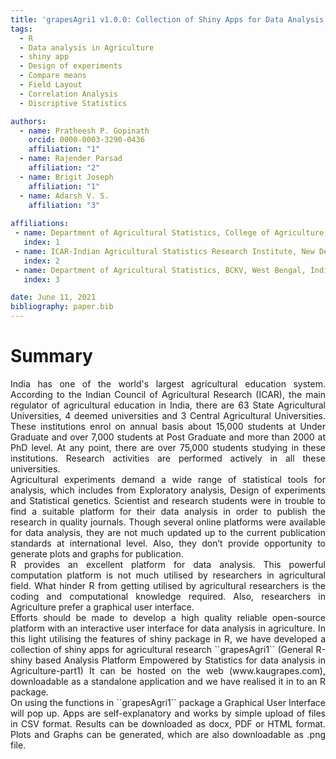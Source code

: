 ```yaml
---
title: 'grapesAgri1 v1.0.0: Collection of Shiny Apps for Data Analysis in Agriculture'
tags:
  - R
  - Data analysis in Agriculture
  - shiny app
  - Design of experiments
  - Compare means
  - Field Layout
  - Correlation Analysis
  - Discriptive Statistics

authors:
  - name: Pratheesh P. Gopinath
    orcid: 0000-0003-3290-0436
    affiliation: "1"
  - name: Rajender Parsad
    affiliation: "2"
  - name: Brigit Joseph
    affiliation: "1"
  - name: Adarsh V. S.
    affiliation: "3"
    
affiliations:
 - name: Department of Agricultural Statistics, College of Agriculture, Vellayani, Kerala Agricultural Univesity, Kerala, India.
   index: 1
 - name: ICAR-Indian Agricultural Statistics Research Institute, New Delhi, India.
   index: 2
 - name: Department of Agricultural Statistics, BCKV, West Bengal, India
   index: 3

date: June 11, 2021 
bibliography: paper.bib
---
```


# Summary
<div align="justify">India has one of the world's largest agricultural education system. According to the Indian Council of Agricultural Research (ICAR), the main regulator of agricultural education in India, there are 63 State Agricultural Universities, 4 deemed universities and 3 Central Agricultural Universities. These institutions enrol on annual basis about 15,000 students at Under Graduate and over 7,000 students at Post Graduate and more than 2000 at PhD level. At any point, there are over 75,000 students studying in these institutions. Research activities are performed actively in all these universities.</div> 
  
<div align="justify">Agricultural experiments demand a wide range of statistical tools for analysis, which includes from Exploratory analysis, Design of experiments and Statistical genetics. Scientist and research students were in trouble to find a suitable platform for their data analysis in order to publish the research in quality journals. Though several online platforms were available for data analysis, they are not much updated up to the current publication standards at international level. Also, they don’t provide opportunity to generate plots and graphs for publication.</div>
  
<div align="justify">R provides an excellent platform for data analysis. This powerful computation platform is not much utilised by researchers in agricultural field. What hinder R from getting utilised by agricultural researchers is the coding and computational knowledge required. Also, researchers in Agriculture prefer a graphical user interface.</div>
  
<div align="justify">Efforts should be made to develop a high quality reliable open-source platform with an interactive user interface for data analysis in agriculture. In this light utilising the features of shiny package in R, we have developed a collection of shiny apps for agricultural research ``grapesAgri1`` (General R-shiny based Analysis Platform Empowered by Statistics for data analysis in Agriculture-part1) It can be hosted on the web (www.kaugrapes.com), downloadable as a standalone application and we have realised it in to an R package.</div>
  
<div align="justify">On using the functions in ``grapesAgri1`` package a Graphical User Interface will pop up. Apps are self-explanatory and works by simple upload of files in CSV format. Results can be downloaded as docx, PDF or HTML format. Plots and Graphs can be generated, which are also downloadable as .png file.</div>

